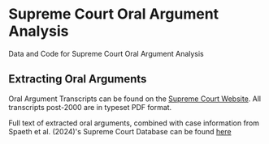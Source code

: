 # Supreme Court Oral Argument Analysis
Data and Code for Supreme Court Oral Argument Analysis 

## Extracting Oral Arguments
Oral Argument Transcripts can be found on the [Supreme Court Website](https://www.supremecourt.gov/oral_arguments/argument_transcript/). All transcripts post-2000 are in typeset PDF format. 

Full text of extracted oral arguments, combined with case information from Spaeth et al. (2024)'s Supreme Court Database can be found [here](https://drive.google.com/drive/folders/1NFpaRgX-oiUwOLYi2s3nFMrksF7V61Cx?usp=sharing)





